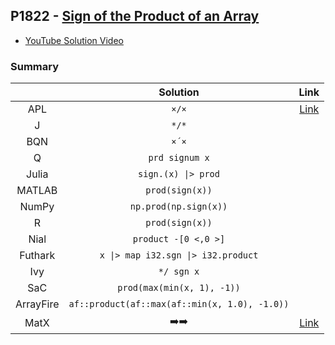 ## P1822 - [Sign of the Product of an Array](https://leetcode.com/problems/sign-of-the-product-of-an-array/)

* [YouTube Solution Video](https://www.youtube.com/watch?v=a7CSK7HNEWQ)

### Summary

|           |                   Solution                    |                                                       Link                                                       |
| :-------: | :-------------------------------------------: | :--------------------------------------------------------------------------------------------------------------: |
|    APL    |                     `×/×`                     |                  [Link](https://github.com/codereport/LeetCode/blob/master/0236_Problem_1.apl)                   |
|     J     |                     `*/*`                     |                                                                                                                  |
|    BQN    |                     `×´×`                     |                                                                                                                  |
|     Q     |                `prd signum x`                 |                                                                                                                  |
|   Julia   |              `sign.(x) \|> prod`              |                                                                                                                  |
|  MATLAB   |                `prod(sign(x))`                |                                                                                                                  |
|   NumPy   |             `np.prod(np.sign(x))`             |                                                                                                                  |
|     R     |                `prod(sign(x))`                |                                                                                                                  |
|   Nial    |             `product -[0 <,0 >]`              |                                                                                                                  |
|  Futhark  |      `x \|> map i32.sgn \|> i32.product`      |                                                                                                                  |
|    Ivy    |                  `*/ sgn x`                   |                                                                                                                  |
|    SaC    |          `prod(max(min(x, 1), -1))`           |                                                                                                                  |
| ArrayFire | `af::product(af::max(af::min(x, 1.0), -1.0))` |                                                                                                                  |
|   MatX    |          :arrow_right::arrow_right:           | [Link](https://github.com/codereport/array-language-comparisons/blob/main/code/matx/P1822_Sign_Product_Array.cu) |

